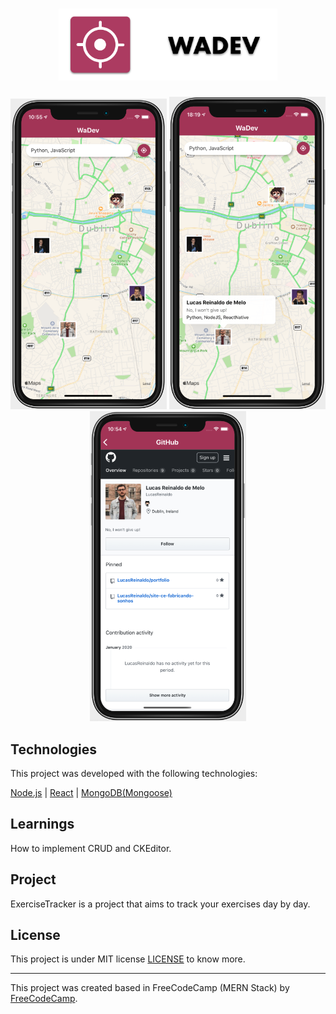 <h1 align="center">
    <img alt="WaDev" src="https://github.com/LucasReinaldo/wadev-omnistack/blob/master/client/public/logo.png" width="350px">
</h1>
<p align="center">
    <img alt="WaDev" title="#screen1" src="https://github.com/LucasReinaldo/wadev-omnistack/blob/master/client/public/screen1.png" width="250px">
    <img alt="#screen2" title="#screen2" src="https://github.com/LucasReinaldo/wadev-omnistack/blob/master/client/public/screen2.png" width="250px">
    <img alt="#screen2" title="#screen3" src="https://github.com/LucasReinaldo/wadev-omnistack/blob/master/client/public/screen3.png" width="250px">
</p>

## Technologies

This project was developed with the following technologies: 

[Node.js](https://nodejs.org/en/) | [React](https://reactjs.org) | [MongoDB(Mongoose)](https://mongoosejs.com/) 

## Learnings

How to implement CRUD and CKEditor.

## Project

ExerciseTracker is a project that aims to track your exercises day by day.

## License

This project is under MIT license [LICENSE](LICENSE.md) to know more.

---

This project was created based in FreeCodeCamp (MERN Stack) by [FreeCodeCamp](https://www.freecodecamp.org/).
